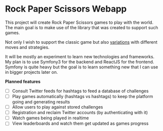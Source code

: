 # Rock Paper Scissors Webapp

This project will create Rock Paper Scissors games to play with the world. The main goal is to make use of the library 
that was created to support such games.

Not only I wish to support the classic game but also [variations](http://www.umop.com/rps.htm) with different moves and 
strategies.

It will be mostly an experiment to learn new technologies and frameworks. My plan is to use Symfony3 for the backend 
and ReactJS for the frontend. Symfony is quite heavy but the goal is to learn something new that I can use in bigger 
projects later on.

**Planned features**

- [ ] Consult Twitter feeds for hashtags to feed a database of challenges
- [ ] Play games automatically (hashtags vs hashtags) to keep the platform going and generating results
- [ ] Allow users to play against stored challenges
- [ ] Registration and reclaim Twitter accounts (by authenticating with it)
- [ ] Watch games being played in realtime
- [ ] View leaderboards and watch them get updated as games progress